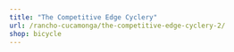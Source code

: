 ```yaml
---
title: "The Competitive Edge Cyclery"
url: /rancho-cucamonga/the-competitive-edge-cyclery-2/
shop: bicycle
---
```

